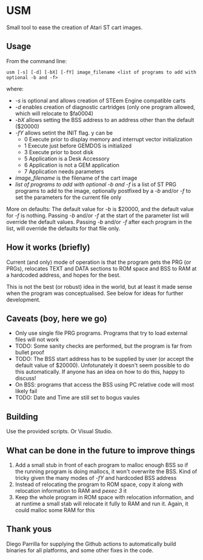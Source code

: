 USM
===

Small tool to ease the creation of Atari ST cart images.

Usage
-----

From the command line:

`usm [-s] [-d] [-bX] [-fY] image_filename <list of programs to add with optional -b and -f>`

where:

- *-s* is optional and allows creation of STEem Engine compatible carts
- *-d* enables creation of diagnostic cartridges (only one program allowed, which will relocate to $fa0004)
- *-bX* allows setting the BSS address to an address other than the default ($20000)
- *-fY* allows setint the INIT flag. y can be
  - 0       Execute prior to display memory and interrupt vector initialization
  - 1       Execute just before GEMDOS is initialized
  - 3       Execute prior to boot disk
  - 5       Application is a Desk Accessory
  - 6       Application is not a GEM application
  - 7       Application needs parameters
- *image_filename* is the filename of the cart image
- *list of programs to add with optional -b and -f* is a list of ST PRG programs to add to the image, optionally postfixed by a *-b* and/or *-f* to set the parameters for the current file only

More on defaults: The default value for *-b* is $20000, and the default value for *-f* is nothing. Passing *-b* and/or *-f* at the start of the parameter list will override the default values. Passing *-b* and/or *-f* after each program in the list, will override the defaults for that file only.

How it works (briefly)
----------------------

Current (and only) mode of operation is that the program gets the PRG (or PRGs), relocates TEXT and DATA sections to ROM space and BSS to RAM at a hardcoded address, and hopes for the best.

This is not the best (or robust) idea in the world, but at least it made sense when the program was conceptualised. See below for ideas for further development.

Caveats (boy, here we go)
-------------------------

- Only use single file PRG programs. Programs that try to load external files will not work
- TODO: Some sanity checks are performed, but the program is far from bullet proof
- TODO: The BSS start address has to be supplied by user (or accept the default value of $20000). Unfotunately it doesn't seem possible to do this automatically. If anyone has an idea on how to do this, happy to discuss!
- On BSS: programs that access the BSS using PC relative code will most likely fail
- TODO: Date and Time are still set to bogus vaules

Building
--------

Use the provided scripts. Or Visual Studio.

What can be done in the future to improve things
------------------------------------------------

1. Add a small stub in front of each program to malloc enough BSS so if the running program is doing mallocs, it won't overwrite the BSS. Kind of tricky given the many modes of *-fY* and hardcoded BSS address
1. Instead of relocating the program to ROM space, copy it along with relocation information to RAM and *pexec 3* it
1. Keep the whole program in ROM space with relocation information, and at runtime a small stab will relocate it fully to RAM and run it. Again, it could malloc some RAM for this

Thank yous
----------

Diego Parrilla for supplying the Github actions to automatically build binaries for all platforms, and some other fixes in the code.
